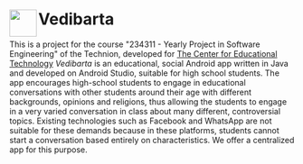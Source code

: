 # Vedibarta <img src="https://user-images.githubusercontent.com/28847788/68692017-68788080-057d-11ea-9a6a-1a7cf5a4ba52.PNG" align="left" height="48" width="48">

This is a project for the course "234311 - Yearly Project in Software Engineering" of the Technion, developed for [The Center for Educational Technology](https://www.home.cet.ac.il/)
*Vedibarta* is an educational, social Android app written in Java and developed on Android Studio, suitable for high school students. The app encourages high-school students to engage in educational conversations with other students around their age with different backgrounds, opinions and religions, thus allowing the students to engage in a very varied conversation in class about many different, controversial topics. Existing technologies such as Facebook and WhatsApp are not suitable for these demands because in these platforms, students cannot start a conversation based entirely on characteristics. We offer a centralized app for this purpose.
